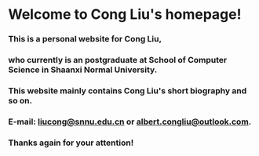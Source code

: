 # Welcome to Cong Liu's homepage!

### This is a personal website for Cong Liu, 
### who currently is an postgraduate at School of Computer Science in Shaanxi Normal University.

### This website mainly contains Cong Liu's short biography and so on. 

### E-mail: liucong@snnu.edu.cn or albert.congliu@outlook.com.

### Thanks again for your attention!
